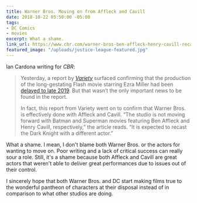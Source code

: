 ```yaml
---
title: Warner Bros. Moving on from Affleck and Cavill
date: 2018-10-22 05:50:00 -05:00
tags:
- DC Comics
- movies
excerpt: What a shame.
link_url: https://www.cbr.com/warner-bros-ben-affleck-henry-cavill-recast/
featured_image: "/uploads/justice-league-featured.jpg"
---
```


Ian Cardona writing for *CBR*:

> Yesterday, a report by *[Variety](https://variety.com/2018/film/news/flash-standalone-movie-release-date-1202980356/)* surfaced confirming that the production of the long-gestating Flash movie starring Ezra Miller had been [delayed to late 2019](https://www.cbr.com/production-on-the-flash-stumbles-to-late-2019/). But that wasn’t the only important news to be found in the report.
>
> In fact, this report from Variety went on to confirm that Warner Bros. is effectively done with Affleck and Cavill. “The studio is not moving forward with Batman and Superman movies featuring Ben Affleck and Henry Cavill, respectively,” the article reads. “It is expected to recast the Dark Knight with a different actor.”

What a shame. I mean, I don't blame both Warner Bros. or the actors for wanting to move on. Poor writing and a lack of critical success can really sour a role. Still, it's a shame because both Affleck and Cavill are great actors that weren't able to deliver great performances due to issues out of their control.

I sincerely hope that both Warner Bros. and DC start making films true to the wonderful pantheon of characters at their disposal instead of in comparison to what other studios are doing.
